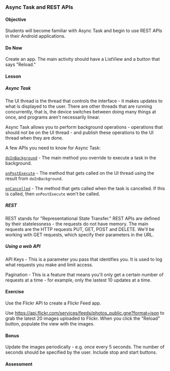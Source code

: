 ### Async Task and REST APIs

#### Objective

Students will become familiar with Async Task and begin to use REST APIs in their Android applications.

#### Do Now

Create an app. The main activity should have a ListView and a button that says "Reload."

#### Lesson

##### Async Task

The UI thread is the thread that controls the interface - it makes updates to what is displayed to the user. There
are other threads that are running concurrently, that is, the device switches between doing many things at once, and
programs aren't necessarily linear.

Async Task allows you to perform background operations - operations that should not be on the UI thread - and publish
these operations to the UI thread when they are done.

A few APIs you need to know for Async Task:

[`doInBackground`](http://developer.android.com/reference/android/os/AsyncTask.html#doInBackground(Params...)) -
The main method you override to execute a task in the background.

[`onPostExecute`](http://developer.android.com/reference/android/os/AsyncTask.html#onPostExecute(Result)) - The
method that gets called on the UI thread using the result from `doInBackground`.

[`onCancelled`](http://developer.android.com/reference/android/os/AsyncTask.html#onCancelled(Result)) - The method
that gets called when the task is cancelled. If this is called, then `onPostExecute` won't be called.

##### REST

REST stands for "Representational State Transfer." REST APIs are defined by their statelessness - the requests do
not have memory. The main requests are the HTTP requests PUT, GET, POST and DELETE. We'll be working with GET
requests, which specify their parameters in the URL.

##### Using a web API

API Keys - This is a parameter you pass that identifies you. It is used to log what requests you make and limit access.

Pagination - This is a feature that means you'll only get a certain number of requests at a time - for example, only
the lastest 10 updates at a time.

#### Exercise

Use the Flickr API to create a Flickr Feed app.

Use https://api.flickr.com/services/feeds/photos_public.gne?format=json to grab the latest 20 images uploaded to
Flickr. When you click the "Reload" button, populate the view with the images.

#### Bonus

Update the images periodically - e.g. once every 5 seconds. The number of seconds should be specified by the user.
Include stop and start buttons.

#### Assessment
